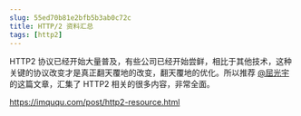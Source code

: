 ```yaml
---
slug: 55ed70b81e2bfb5b3ab0c72c
title: HTTP/2 资料汇总
tags: [http2]
---
```


HTTP2 协议已经开始大量普及，有些公司已经开始尝鲜，相比于其他技术，这种关键的协议改变才是真正翻天覆地的改变，翻天覆地的优化。所以推荐 [@屈光宇](http://weibo.com/n/%E5%B1%88%E5%85%89%E5%AE%87) 的这篇文章，汇集了 HTTP2 相关的很多内容，非常全面。

https://imququ.com/post/http2-resource.html
